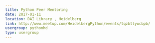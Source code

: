 ```yaml
---
title: Python Peer Mentoring
date: 2017-01-11
location: DAI Library , Heidelberg
link: http://www.meetup.com/HeidelbergPython/events/tqzbtlywcbpb/
usergroup: pythonhd
type: usergroup
---
```

